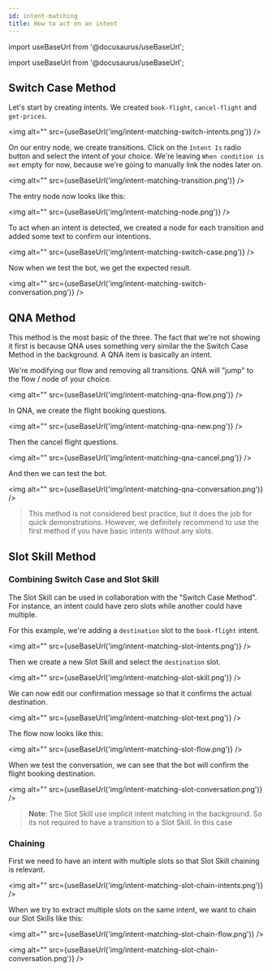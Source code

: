 ```yaml
---
id: intent-matching
title: How to act on an intent
---
```


import useBaseUrl from '@docusaurus/useBaseUrl';

import useBaseUrl from '@docusaurus/useBaseUrl';

## Switch Case Method

Let's start by creating intents. We created `book-flight`, `cancel-flight` and `get-prices`.

<img alt="" src={useBaseUrl('img/intent-matching-switch-intents.png')} />

On our entry node, we create transitions. Click on the `Intent Is` radio button and select the intent of your choice.
We're leaving `When condition is met` empty for now, because we're going to manually link the nodes later on.

<img alt="" src={useBaseUrl('img/intent-matching-transition.png')} />

The entry node now looks like this:

<img alt="" src={useBaseUrl('img/intent-matching-node.png')} />

To act when an intent is detected, we created a node for each transition and added some text to confirm our intentions.

<img alt="" src={useBaseUrl('img/intent-matching-switch-case.png')} />

Now when we test the bot, we get the expected result.

<img alt="" src={useBaseUrl('img/intent-matching-switch-conversation.png')} />

## QNA Method

This method is the most basic of the three. The fact that we're not showing it first is because QNA uses something very similar the the Switch Case Method in the background. A QNA item is basically an intent.

We're modifying our flow and removing all transitions. QNA will "jump" to the flow / node of your choice.

<img alt="" src={useBaseUrl('img/intent-matching-qna-flow.png')} />

In QNA, we create the flight booking questions.

<img alt="" src={useBaseUrl('img/intent-matching-qna-new.png')} />

Then the cancel flight questions.

<img alt="" src={useBaseUrl('img/intent-matching-qna-cancel.png')} />

And then we can test the bot.

<img alt="" src={useBaseUrl('img/intent-matching-qna-conversation.png')} />

> This method is not considered best practice, but it does the job for quick demonstrations. However, we definitely recommend to use the first method if you have basic intents without any slots.

## Slot Skill Method

### Combining Switch Case and Slot Skill

The Slot Skill can be used in collaboration with the "Switch Case Method". For instance, an intent could have zero slots while another could have multiple.

For this example, we're adding a `destination` slot to the `book-flight` intent.

<img alt="" src={useBaseUrl('img/intent-matching-slot-intents.png')} />

Then we create a new Slot Skill and select the `destination` slot.

<img alt="" src={useBaseUrl('img/intent-matching-slot-skill.png')} />

We can now edit our confirmation message so that it confirms the actual destination.

<img alt="" src={useBaseUrl('img/intent-matching-slot-text.png')} />

The flow now looks like this:

<img alt="" src={useBaseUrl('img/intent-matching-slot-flow.png')} />

When we test the conversation, we can see that the bot will confirm the flight booking destination.

<img alt="" src={useBaseUrl('img/intent-matching-slot-conversation.png')} />

> **Note**: The Slot Skill use implicit intent matching in the background. So its not required to have a transition to a Slot Skill. In this case

### Chaining

First we need to have an intent with multiple slots so that Slot Skill chaining is relevant.

<img alt="" src={useBaseUrl('img/intent-matching-slot-chain-intents.png')} />

When we try to extract multiple slots on the same intent, we want to chain our Slot Skills like this:

<img alt="" src={useBaseUrl('img/intent-matching-slot-chain-flow.png')} />

<img alt="" src={useBaseUrl('img/intent-matching-slot-chain-conversation.png')} />
